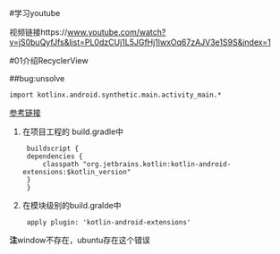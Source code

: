 #学习youtube

视频链接https://www.youtube.com/watch?v=jS0buQyfJfs&list=PL0dzCUj1L5JGfHj1lwxOq67zAJV3e1S9S&index=1

#01介绍RecyclerView


##bug:unsolve

    import kotlinx.android.synthetic.main.activity_main.*

[参考链接](https://stackoverflow.com/questions/34169562/unresolved-reference-kotlinx)



1. 在项目工程的 build.gradle中


        buildscript {
        dependencies {
            classpath "org.jetbrains.kotlin:kotlin-android-extensions:$kotlin_version"
        }
        }

2. 在模块级别的build.gralde中

        apply plugin: 'kotlin-android-extensions'

**注**window不存在，ubuntu存在这个错误